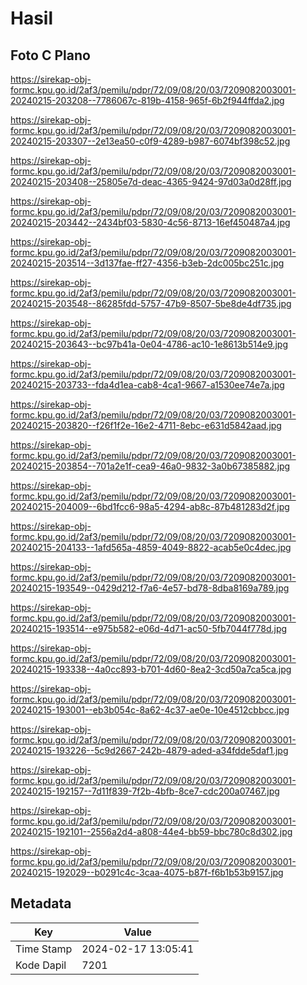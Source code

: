 # Hasil

## Foto C Plano

https://sirekap-obj-formc.kpu.go.id/2af3/pemilu/pdpr/72/09/08/20/03/7209082003001-20240215-203208--7786067c-819b-4158-965f-6b2f944ffda2.jpg

https://sirekap-obj-formc.kpu.go.id/2af3/pemilu/pdpr/72/09/08/20/03/7209082003001-20240215-203307--2e13ea50-c0f9-4289-b987-6074bf398c52.jpg

https://sirekap-obj-formc.kpu.go.id/2af3/pemilu/pdpr/72/09/08/20/03/7209082003001-20240215-203408--25805e7d-deac-4365-9424-97d03a0d28ff.jpg

https://sirekap-obj-formc.kpu.go.id/2af3/pemilu/pdpr/72/09/08/20/03/7209082003001-20240215-203442--2434bf03-5830-4c56-8713-16ef450487a4.jpg

https://sirekap-obj-formc.kpu.go.id/2af3/pemilu/pdpr/72/09/08/20/03/7209082003001-20240215-203514--3d137fae-ff27-4356-b3eb-2dc005bc251c.jpg

https://sirekap-obj-formc.kpu.go.id/2af3/pemilu/pdpr/72/09/08/20/03/7209082003001-20240215-203548--86285fdd-5757-47b9-8507-5be8de4df735.jpg

https://sirekap-obj-formc.kpu.go.id/2af3/pemilu/pdpr/72/09/08/20/03/7209082003001-20240215-203643--bc97b41a-0e04-4786-ac10-1e8613b514e9.jpg

https://sirekap-obj-formc.kpu.go.id/2af3/pemilu/pdpr/72/09/08/20/03/7209082003001-20240215-203733--fda4d1ea-cab8-4ca1-9667-a1530ee74e7a.jpg

https://sirekap-obj-formc.kpu.go.id/2af3/pemilu/pdpr/72/09/08/20/03/7209082003001-20240215-203820--f26f1f2e-16e2-4711-8ebc-e631d5842aad.jpg

https://sirekap-obj-formc.kpu.go.id/2af3/pemilu/pdpr/72/09/08/20/03/7209082003001-20240215-203854--701a2e1f-cea9-46a0-9832-3a0b67385882.jpg

https://sirekap-obj-formc.kpu.go.id/2af3/pemilu/pdpr/72/09/08/20/03/7209082003001-20240215-204009--6bd1fcc6-98a5-4294-ab8c-87b481283d2f.jpg

https://sirekap-obj-formc.kpu.go.id/2af3/pemilu/pdpr/72/09/08/20/03/7209082003001-20240215-204133--1afd565a-4859-4049-8822-acab5e0c4dec.jpg

https://sirekap-obj-formc.kpu.go.id/2af3/pemilu/pdpr/72/09/08/20/03/7209082003001-20240215-193549--0429d212-f7a6-4e57-bd78-8dba8169a789.jpg

https://sirekap-obj-formc.kpu.go.id/2af3/pemilu/pdpr/72/09/08/20/03/7209082003001-20240215-193514--e975b582-e06d-4d71-ac50-5fb7044f778d.jpg

https://sirekap-obj-formc.kpu.go.id/2af3/pemilu/pdpr/72/09/08/20/03/7209082003001-20240215-193338--4a0cc893-b701-4d60-8ea2-3cd50a7ca5ca.jpg

https://sirekap-obj-formc.kpu.go.id/2af3/pemilu/pdpr/72/09/08/20/03/7209082003001-20240215-193001--eb3b054c-8a62-4c37-ae0e-10e4512cbbcc.jpg

https://sirekap-obj-formc.kpu.go.id/2af3/pemilu/pdpr/72/09/08/20/03/7209082003001-20240215-193226--5c9d2667-242b-4879-aded-a34fdde5daf1.jpg

https://sirekap-obj-formc.kpu.go.id/2af3/pemilu/pdpr/72/09/08/20/03/7209082003001-20240215-192157--7d11f839-7f2b-4bfb-8ce7-cdc200a07467.jpg

https://sirekap-obj-formc.kpu.go.id/2af3/pemilu/pdpr/72/09/08/20/03/7209082003001-20240215-192101--2556a2d4-a808-44e4-bb59-bbc780c8d302.jpg

https://sirekap-obj-formc.kpu.go.id/2af3/pemilu/pdpr/72/09/08/20/03/7209082003001-20240215-192029--b0291c4c-3caa-4075-b87f-f6b1b53b9157.jpg


## Metadata

| Key        | Value               |
| ---------- | ------------------- |
| Time Stamp | 2024-02-17 13:05:41 |
| Kode Dapil | 7201                |



